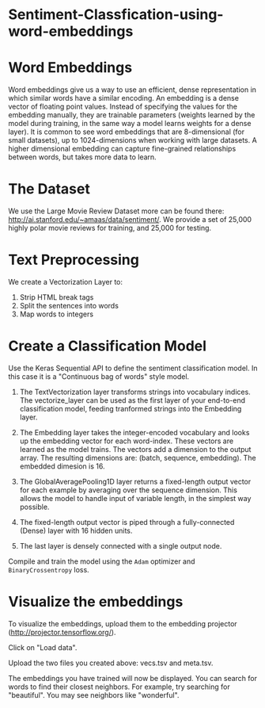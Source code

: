 # Sentiment-Classfication-using-word-embeddings

# Word Embeddings

Word embeddings give us a way to use an efficient, dense representation in which similar words have a similar encoding. An embedding is a dense vector of floating point values. Instead of specifying the values for the embedding manually, they are trainable parameters (weights learned by the model during training, in the same way a model learns weights for a dense layer). It is common to see word embeddings that are 8-dimensional (for small datasets), up to 1024-dimensions when working with large datasets. A higher dimensional embedding can capture fine-grained relationships between words, but takes more data to learn.


# The Dataset  
We use the  Large Movie Review Dataset more can be found there: http://ai.stanford.edu/~amaas/data/sentiment/. We provide a set of 25,000 highly polar movie reviews for training, and 25,000 for testing. 

# Text Preprocessing

We create a Vectorization Layer to:
1. Strip HTML break tags
2. Split the sentences into words
3. Map words to integers

# Create a Classification Model

Use the Keras Sequential API to define the sentiment classification model. In this case it is a "Continuous bag of words" style model.

1. The TextVectorization layer transforms strings into vocabulary indices. The vectorize_layer can be used as the first layer of your end-to-end classification model, feeding tranformed strings into the Embedding layer.

2. The Embedding layer takes the integer-encoded vocabulary and looks up the embedding vector for each word-index. These vectors are learned as the model trains. The vectors add a dimension to the output array. The resulting dimensions are: (batch, sequence, embedding). The embedded dimesion is 16.

3. The GlobalAveragePooling1D layer returns a fixed-length output vector for each example by averaging over the sequence dimension. This allows the model to handle input of variable length, in the simplest way possible.

4. The fixed-length output vector is piped through a fully-connected (Dense) layer with 16 hidden units.

5. The last layer is densely connected with a single output node.

Compile and train the model using the `Adam` optimizer and `BinaryCrossentropy` loss. 

# Visualize the embeddings

To visualize the embeddings, upload them to the embedding projector (http://projector.tensorflow.org/).

Click on "Load data".

Upload the two files you created above: vecs.tsv and meta.tsv.

The embeddings you have trained will now be displayed. You can search for words to find their closest neighbors. For example, try searching for "beautiful". You may see neighbors like "wonderful".



